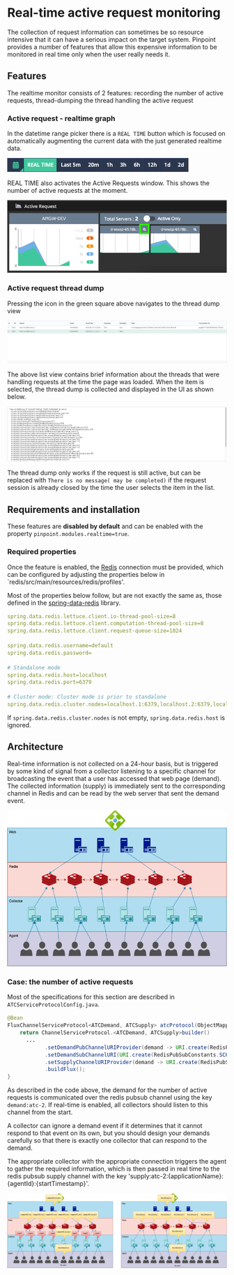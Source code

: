 # Real-time active request monitoring

The collection of request information can sometimes be so resource intensive that it can have a serious impact on the target system. Pinpoint provides a number of features that allow this expensive information to be monitored in real time only when the user really needs it.

## Features

The realtime monitor consists of 2 features: recording the number of active requests, thread-dumping the thread handling the active request

### Active request - realtime graph

In the datetime range picker there is a `REAL TIME` button which is focused on automatically augmenting the current data with the just generated realtime data.

![range picker realtime](../.gitbook/assets/range-picker-realtime.png)

REAL TIME also activates the Active Requests window. This shows the number of active requests at the moment.

![active requests](../.gitbook/assets/active-requests.png)

### Active request thread dump

Pressing the icon in the green square above navigates to the thread dump view

![thread dump list](../.gitbook/assets/thread-dump.png)

The above list view contains brief information about the threads that were handling requests at the time the page was loaded. When the item is selected, the thread dump is collected and displayed in the UI as shown below.

![thread dump detail](../.gitbook/assets/thread-dump-detail.png)

The thread dump only works if the request is still active, but can be replaced with `There is no message( may be completed)` if the request session is already closed by the time the user selects the item in the list.

## Requirements and installation

These features are **disabled by default** and can be enabled with the property `pinpoint.modules.realtime=true`.

### Required properties

Once the feature is enabled, the [Redis](https://redis.io) connection must be provided, which can be configured by adjusting the properties below in `redis/src/main/resources/redis/profiles'.

Most of the properties below follow, but are not exactly the same as, those defined in the [spring-data-redis](https://spring.io/projects/spring-data-redis) library.

```yaml
spring.data.redis.lettuce.client.io-thread-pool-size=8
spring.data.redis.lettuce.client.computation-thread-pool-size=8
spring.data.redis.lettuce.client.request-queue-size=1024

spring.data.redis.username=default
spring.data.redis.password=

# Standalone mode
spring.data.redis.host=localhost
spring.data.redis.port=6379

# Cluster mode: Cluster mode is prior to standalone
spring.data.redis.cluster.nodes=localhost.1:6379,localhost.2:6379,localhost.3:6379
```

If `spring.data.redis.cluster.nodes` is not empty, `spring.data.redis.host` is ignored.

## Architecture

Real-time information is not collected on a 24-hour basis, but is triggered by some kind of signal from a collector listening to a specific channel for broadcasting the event that a user has accessed that web page (demand). The collected information (supply) is immediately sent to the corresponding channel in Redis and can be read by the web server that sent the demand event.

![redis usage summary](../.gitbook/assets/redis.drawio.png)

### Case: the number of active requests

Most of the specifications for this section are described in `ATCServiceProtocolConfig.java`.

```java
@Bean
FluxChannelServiceProtocol<ATCDemand, ATCSupply> atcProtocol(ObjectMapper objectMapper) {
    return ChannelServiceProtocol.<ATCDemand, ATCSupply>builder()
      ...
            .setDemandPubChannelURIProvider(demand -> URI.create(RedisPubSubConstants.SCHEME + ":demand:atc-2"))
            .setDemandSubChannelURI(URI.create(RedisPubSubConstants.SCHEME + ":demand:atc-2"))
            .setSupplyChannelURIProvider(demand -> URI.create(RedisPubSubConstants.SCHEME + ":supply:atc-2:" + demand.getApplicationName() + ':' + demand.getAgentId() + ':' + demand.getStartTimestamp()))
            .buildFlux();
}
```

As described in the code above, the demand for the number of active requests is communicated over the redis pubsub channel using the key `demand:atc-2`. If real-time is enabled, all collectors should listen to this channel from the start.

A collector can ignore a demand event if it determines that it cannot respond to that event on its own, but you should design your demands carefully so that there is exactly one collector that can respond to the demand.

The appropriate collector with the appropriate connection triggers the agent to gather the required information, which is then passed in real time to the redis pubsub supply channel with the key 'supply:atc-2:{applicationName}:{agentId}:{startTimestamp}'.

![redis request response](../.gitbook/assets/redis-req-res.drawio.png)
